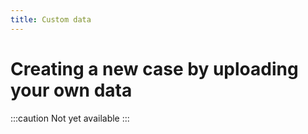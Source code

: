 ```yaml
---
title: Custom data
---
```


# Creating a new case by uploading your own data

:::caution Not yet available
:::
